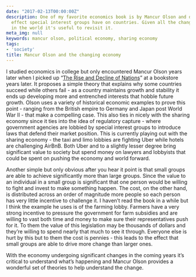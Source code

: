 ```yaml
---
date: "2017-02-13T00:00:00Z"
description: One of my favorite economics book is by Mancur Olson and discusses the
  effect special interest groups have on countries. Given all the change we're seeing
  in the world it's useful to revisit it.
meta_img: null
keywords: mancur olson, political economy, sharing economy
tags:
- 'society'
title: Mancur Olson and the changing economy
---
```


I studied economics in college but only encountered Mancur Olson years later when I picked up “[The Rise and Decline of Nations](https://www.amazon.com/Rise-Decline-Nations-Stagflation-Rigidities/dp/0300030797)” at a bookstore years later. It proposes a simple theory that explains why some countries succeed while others fail - as a country maintains growth and stability it ends up developing more and entrenched interests that hobble future growth. Olson uses a variety of historical economic examples to prove this point - ranging from the British empire to Germany and Japan post World War II - that make a compelling case. This also ties in nicely with the sharing economy since it ties into the idea of regulatory capture - where government agencies are lobbied by special interest groups to introduce laws that defend their market position. This is currently playing out with the sharing economy - the taxi and limo lobbies are fighting Uber while hotels are challenging AirBnB. Both Uber and to a slightly lesser degree bring significant value to society but spend money on lawyers and lobbyists that could be spent on pushing the economy and world forward.

Another simple but only obvious after you hear it point is that small groups are able to achieve significantly more than large groups. Since the value to an individual in a small group is significant that one person would be willing to fight and invest to make something happen. The cost, on the other hand, is distributed across an order of magnitude more people so each person has very little incentive to challenge it. I haven’t read the book in a while but I think the example he uses is of the farming lobby. Farmers have a very strong incentive to pressure the government for farm subsidies and are willing to vast both time and money to make sure their representatives push for it. To them the value of this legislation may be thousands of dollars and they’re willing to spend nearly that much to see it through. Everyone else is hurt by this but to them the cost is pennies - this leads to the effect that small groups are able to drive more change than larger ones.

With the economy undergoing significant changes in the coming years it’s critical to understand what’s happening and Mancur Olson provides a wonderful set of theories to help understand the change.
